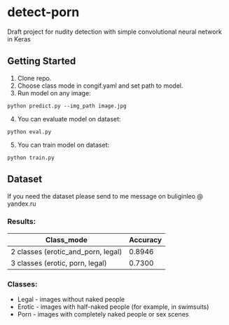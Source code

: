 # detect-porn
Draft project for nudity detection with simple convolutional neural network in Keras

## Getting Started

1. Clone repo.
2. Choose class mode in congif.yaml and set path to model.
3. Run model on any image:
```
python predict.py --img_path image.jpg
```
4. You can evaluate model on dataset:
```
python eval.py
```
5. You can train model on dataset:
```
python train.py
```

## Dataset

If you need the dataset please send to me message on buliginleo @ yandex.ru

### Results:

| Class_mode  | Accuracy |
| ------------- | ------------- |
| 2 classes (erotic_and_porn, legal)  | 0.8946  |
| 3 classes (erotic, porn, legal) | 0.7300 |

### Classes:

* Legal - images without naked people
* Erotic - images with half-naked people (for example, in swimsuits)
* Porn - images with completely naked people or sex scenes
